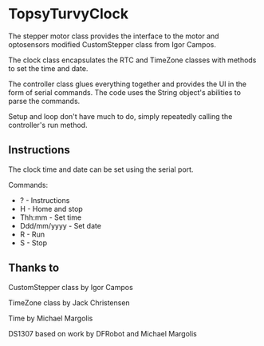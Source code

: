 TopsyTurvyClock
===============

The stepper motor class provides the interface to the motor and optosensors modified CustomStepper class from Igor Campos.

The clock class encapsulates the RTC and TimeZone classes with methods to set the time and date. 

The controller class glues everything together and provides the UI in the form of serial commands. The code uses the String object's abilities to parse the commands.

Setup and loop don't have much to do, simply repeatedly calling the controller's run method.

Instructions
------------
The clock time and date can be set using the serial port.

Commands:

* ? - Instructions
* H - Home and stop
* Thh:mm - Set time
* Ddd/mm/yyyy - Set date
* R - Run
* S - Stop

Thanks to
---------

CustomStepper class by Igor Campos

TimeZone class by Jack Christensen

Time by Michael Margolis

DS1307 based on work by DFRobot and Michael Margolis

